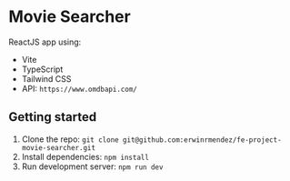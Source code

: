 # Movie Searcher

ReactJS app using:

- Vite
- TypeScript
- Tailwind CSS
- API: `https://www.omdbapi.com/`

## Getting started

1. Clone the repo: `git clone git@github.com:erwinrmendez/fe-project-movie-searcher.git`
2. Install dependencies: `npm install`
3. Run development server: `npm run dev`
